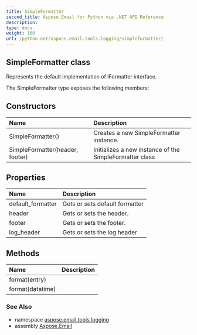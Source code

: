 ```yaml
---
title: SimpleFormatter
second_title: Aspose.Email for Python via .NET API Reference
description: 
type: docs
weight: 160
url: /python-net/aspose.email.tools.logging/simpleformatter/
---
```


## SimpleFormatter class

Represents the default implementation of IFormatter interface.

The SimpleFormatter type exposes the following members:
## Constructors
| Name | Description |
| :- | :- |
|SimpleFormatter()|Creates a new SimpleFormatter instance.|
|SimpleFormatter(header, footer)|Initializes a new instance of the SimpleFormatter class|
## Properties
| Name | Description |
| :- | :- |
|default_formatter|Gets or sets default formatter|
|header|Gets or sets the header.|
|footer|Gets or sets the footer.|
|log_header|Gets or sets the log header|
## Methods
| Name | Description |
| :- | :- |
|format(entry)|  |
|format(datatime)|  |

### See Also

* namespace [aspose.email.tools.logging](/email/python-net/aspose.email.tools.logging/)
* assembly [Aspose.Email](/email/python-net/)

